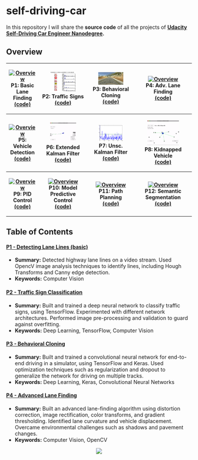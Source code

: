 # self-driving-car

In this repository I will share the **source code** of all the projects of **[Udacity Self-Driving Car Engineer Nanodegree](https://www.udacity.com/course/self-driving-car-engineer-nanodegree--nd013).**


## Overview

<table style="width:100%">
  <tr>
    <th><p align="center">
           <a href="https://streamable.com/5a039"><img src="./Project_1_basic_lane_finding/data/outputs/videos/solidWhite-gif.gif" alt="Overview" width="60%" height="60%"></a>
           <br>P1: Basic Lane Finding
           <br><a href="./Project_1_basic_lane_finding" name="p1_code">(code)</a>
      </p>
    </th>
    <th><p align="center">
           <a href="./Project_2_traffic_sign_classifier/Traffic_Sign_Classifier.ipynb"><img src="./Project_2_traffic_sign_classifier/img/softmax.png" alt="Overview" width="60%" height="60%"></a>
           <br>P2: Traffic Signs
           <br><a href="./Project_2_traffic_sign_classifier" name="p2_code">(code)</a>
       </p>
    </th>
    <th><p align="center">
           <a href="https://streamable.com/happr"><img src="./Project_3_behavioral_cloning/output/babaviorCloning-gif.gif" alt="Overview" width="60%" height="60%"></a>
           <br>P3: Behavioral Cloning
           <br><a href="./Project_3_behavioral_cloning" name="p3_code">(code)</a>
        </p>
    </th>
    <th><p align="center">
           <a href="https://streamable.com/uijw3"><img src="./Project_4_advanced_lane_finding/p4-gif.gif"                         alt="Overview" width="60%" height="60%"></a>
           <br>P4: Adv. Lane Finding
           <br><a href="./Project_4_advanced_lane_finding" name="p4_code">(code)</a>
        </p>
    </th>
  </tr>
  <tr>
    <th><p align="center">
           <a href="https://streamable.com/x23f2"><img src="./Project_5_vehicle_detection/P5-gif.gif"                         alt="Overview" width="60%" height="60%"></a>
           <br>P5: Vehicle Detection
           <br><a href="./Project_5_vehicle_detection" name="p5_code">(code)</a>
        </p>
    </th>
    <th><p align="center">
           <a href="https://streamable.com/kfyz3"><img src="./Project_6_ExtendedKalman_filter/P6-gif.gif" alt="Overview" width="60%" height="60%"></a>
           <br>P6: Extended Kalman Filter
           <br><a href="./Project_6_ExtendedKalman_filter" name="p6_code">(code)</a>
      </p>
    </th>
    <th><p align="center">
           <a href="https://streamable.com/5a039"><img src="./Project_7_unscented_kalman_filter/result/NIS_radar.png" alt="Overview" width="60%" height="60%"></a>
           <br>P7: Unsc. Kalman Filter 
           <br><a href="./Project_7_unscented_kalman_filter" name="p7_code">(code)</a>
      </p>
    </th>
    <th><p align="center">
           <a href="https://streamable.com/0xgyx"><img src="./Project_8_kidnapped_vehicle/kidnapped_vehicle_demo.gif" alt="Overview" width="60%" height="60%"></a>
           <br>P8: Kidnapped Vehicle 
           <br><a href="./Project_8_kidnapped_vehicle" name="p8_code">(code)</a>
      </p>
    </th>
  </tr>
  <tr>
  	<th><p align="center">
           <a href="https://streamable.com/x0944"><img src="./Project_9_PID_control/Pid-demo.gif" alt="Overview" width="60%" height="60%"></a>
           <br>P9: PID Control 
           <br><a href="./Project_9_PID_control" name="p9_code">(code)</a>
      </p>
    </th>
    <th><p align="center">
           <a href="https://streamable.com/tvyic"><img src="./Project_10_MPC_control/MPC-demo.gif" alt="Overview" width="60%" height="60%"></a>
           <br>P10: Model Predictive Control
           <br><a href="./Project_10_MPC_control" name="p10_code">(code)</a>
      </p>
    </th>
    <th><p align="center">
           <a href="https://streamable.com/ou9wu"><img src="./Project_11_Path_planning/Path_planning_demo.gif" alt="Overview" width="60%" height="60%"></a>
           <br>P11: Path Planning
           <br><a href="./Project_11_Path_planning" name="p11_code">(code)</a>
      </p>
    </th>
    <th><p align="center">
           <a href="https://streamable.com/6cvcg"><img src="./Project_12_Semantic Segmentation/semantic_segmentation_demo.gif" alt="Overview" width="60%" height="60%"></a>
           <br>P12: Semantic Segmentation
           <br><a href="./Project_12_Semantic Segmentation" name="p12_code">(code)</a>
      </p>
    </th>
  </tr>
</table>


## Table of Contents

#### [P1 - Detecting Lane Lines (basic)](Project_1_basic_lane_finding)
 - **Summary:** Detected highway lane lines on a video stream. Used OpencV image analysis techniques to identify lines, including Hough Transforms and Canny edge detection.
 - **Keywords:** Computer Vision
 
#### [P2 - Traffic Sign Classification](Project_2_traffic_sign_classifier)
 - **Summary:** Built and trained a deep neural network to classify traffic signs, using TensorFlow. Experimented with different network architectures. Performed image pre-processing and validation to guard against overfitting.
 - **Keywords:** Deep Learning, TensorFlow, Computer Vision
 
#### [P3 - Behavioral Cloning](Project_3_behavioral_cloning)
 - **Summary:** Built and trained a convolutional neural network for end-to-end driving in a simulator, using TensorFlow and Keras. Used optimization techniques such as regularization and dropout to generalize the network for driving on multiple tracks.
 - **Keywords:** Deep Learning, Keras, Convolutional Neural Networks

#### [P4 - Advanced Lane Finding](Project_4_advanced_lane_finding)
 - **Summary:** Built an advanced lane-finding algorithm using distortion correction, image rectification, color transforms, and gradient thresholding. Identified lane curvature and vehicle displacement. Overcame environmental challenges such as shadows and pavement changes.
 - **Keywords:** Computer Vision, OpenCV
 
<p align="center">
  <img src="https://cdn-images-1.medium.com/max/800/1*dRJ1tz6N3MqO1iCFzlhxZg.jpeg" width="400">
</p>
